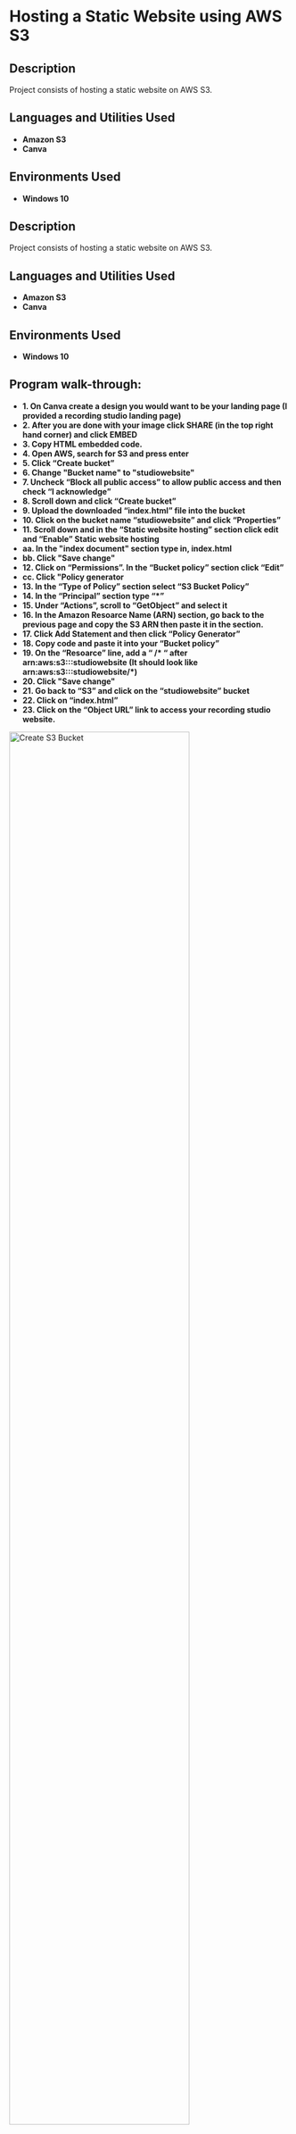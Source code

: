 <h1>Hosting a Static Website using AWS S3</h1>

<h2>Description</h2>
Project consists of hosting a static website on AWS S3.
<br />

<h2>Languages and Utilities Used</h2>

- <b>Amazon S3</b>
- <b>Canva</b>

<h2>Environments Used </h2>

- <b>Windows 10</b> 

<h2>Description</h2>
Project consists of hosting a static website on AWS S3.
<br />


<h2>Languages and Utilities Used</h2>

- <b>Amazon S3</b>
- <b>Canva</b>

<h2>Environments Used </h2>

- <b>Windows 10</b> 

<h2>Program walk-through:</h2>


- <b>1. On Canva create a design you would want to be your landing page (I provided a recording studio landing page)</b>
- <b>2. After you are done with your image click SHARE (in the top right hand corner) and click EMBED</b>
- <b>3. Copy HTML embedded code.</b>
- <b>4. Open AWS, search for S3 and press enter</b>
- <b>5. Click “Create bucket”</b>
- <b>6. Change "Bucket name" to "studiowebsite"</b>
- <b>7. Uncheck “Block all public access” to allow public access and then check “I acknowledge”</b>
- <b>8. Scroll down and click “Create bucket”</b>
- <b>9. Upload the downloaded “index.html” file into the bucket</b>
- <b>10. Click on the bucket name “studiowebsite” and click “Properties”</b>
- <b>11. Scroll down and in the “Static website hosting” section click edit and “Enable” Static website hosting</b>
- <b>aa. In the "index document" section type in, index.html</b>
- <b>bb. Click "Save change"</b>
- <b>12. Click on “Permissions”. In the “Bucket policy” section click “Edit”</b>
- <b>cc. Click "Policy generator</b>
- <b>13. In the “Type of Policy” section select “S3 Bucket Policy”</b>
- <b>14. In the “Principal” section type “*”</b>
- <b>15. Under “Actions”, scroll to “GetObject” and select it</b>
- <b>16. In the Amazon Resoarce Name (ARN) section, go back to the previous page and copy the S3 ARN then paste it in the section.</b>
- <b>17. Click Add Statement and then click “Policy Generator” </b>
- <b>18. Copy code and paste it into your “Bucket policy”</b>
- <b>19. On the “Resoarce” line, add a “ /* “ after arn:aws:s3:::studiowebsite (It should look like arn:aws:s3:::studiowebsite/*)</b>
- <b>20. Click "Save change"</b>
- <b>21. Go back to “S3” and click on the “studiowebsite” bucket</b>
- <b>22. Click on “index.html”</b>
- <b>23. Click on the “Object URL” link to access your recording studio website.</b>

<img src="https://i.imgur.com/jSWMZzH.jpg" height="80%" width="80%" alt="Create S3 Bucket"/>
<br />
<br />

</p>

<!--
 ```diff
- text in red
+ text in green
! text in orange
# text in gray
@@ text in purple (and bold)@@
```
--!>
